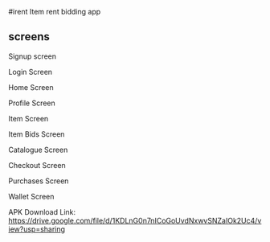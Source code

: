 #irent
Item rent bidding app

## screens
 Signup screen
 
 Login Screen
 
 Home Screen
 
 Profile Screen
 
 Item Screen
 
 Item Bids Screen
 
 Catalogue Screen
 
 Checkout Screen
 
 Purchases Screen
 
 Wallet Screen
 
 APK Download Link: https://drive.google.com/file/d/1KDLnG0n7nICoGoUvdNxwvSNZaIOk2Uc4/view?usp=sharing

